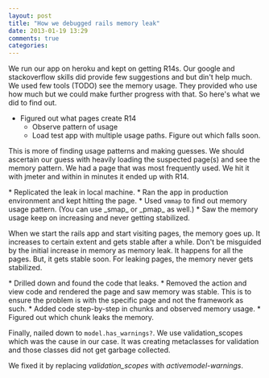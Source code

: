 ```yaml
---
layout: post
title: "How we debugged rails memory leak"
date: 2013-01-19 13:29
comments: true
categories: 
---
```


We run our app on heroku and kept on getting R14s. Our google and stackoverflow skills did provide
few suggestions and but din't help much. We used few tools (TODO) see the memory usage. They provided who use how much
but we could make further progress with that. So here's what we did to find out.

* Figured out what pages create R14
    * Observe pattern of usage
    * Load test app with multiple usage paths. Figure out which falls soon.
<p>This is more of finding usage patterns and making guesses. We should ascertain our guess with heavily loading the suspected page(s) and see the memory pattern. We had a page that was most frequently used. We hit it with jmeter and within in minutes it ended up with R14.</p>
* Replicated the leak in local machine.
    * Ran the app in production environment and kept hitting the page.
    * Used <code>vmmap</code> to find out memory usage pattern. (You can use _smap_ or _pmap_ as well.)
    * Saw the memory usage keep on increasing and never getting stabilized.
<p> When we start the rails app and start visiting pages, the memory goes up. It increases to certain extent and gets stable after
a while. Don't be misguided by the initial increase in memory as memory leak. It happens for all the pages. But, it gets stable soon. For leaking pages, the memory never gets stabilized.
</p>
* Drilled down and found the code that leaks.
    * Removed the action and view code and rendered the page and saw memory was stable. This is to ensure
    the problem is with the specific page and not the framework as such.
    * Added code step-by-step in chunks and observed memory usage.
    * Figured out which chunk leaks the memory.

<span> Finally, nailed down to <code>model.has_warnings?</code>.</span>
We use validation_scopes which was the cause in our case. It was creating metaclasses for validation
and those classes did not get garbage collected.

We fixed it by replacing _validation_scopes_ with _activemodel-warnings_.